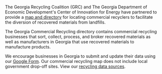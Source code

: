 
The Georgia Recycling Coalition (GRC) and The Georgia Department of Economic Development's Center of Innovation for Energy have partnered to provide a [map and directory](/localsite/map/#show=recyclers&state=GA) for locating commercial recyclers to facilitate the diversion of recovered materials from landfills.  

The Georgia Commercial Recycling directory contains commercial recycling businesses that sort, collect, process, and broker recovered materials as well as manufacturers in Georgia that use recovered materials to manufacture products. 

We encourage businesses in Georgia to submit and update their data using our [Google Form](https://docs.google.com/forms/d/e/1FAIpQLScP1U_1SW_0fY8e3uote_Aq8eS1UNzvQioYwy2L1y0UdgyT5w/viewform?usp=sf_link).  Our commercial recycling map does not include local government drop-off sites.  View our [recycling&nbsp;data&nbsp;sources](/localsite/map/recycling/ga).



